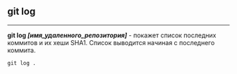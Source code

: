## git log

---

__git log *[имя_удаленного_репозитория]*__ - покажет список последних коммитов и их хеши SHA1. Список выводится начиная с последнего коммита.
 

```bash=
git log .
```
